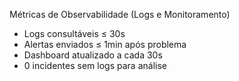 Métricas de Observabilidade (Logs e Monitoramento)
- Logs consultáveis ≤ 30s
- Alertas enviados ≤ 1min após problema
- Dashboard atualizado a cada 30s
- 0 incidentes sem logs para análise


